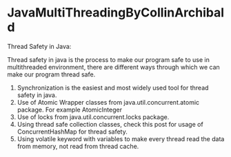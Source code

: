 # JavaMultiThreadingByCollinArchibald

Thread Safety in Java:

Thread safety in java is the process to make our program safe to use in multithreaded environment, there are different ways through which we can make our program thread safe.

1) Synchronization is the easiest and most widely used tool for thread safety in java.
2) Use of Atomic Wrapper classes from java.util.concurrent.atomic package. For example AtomicInteger
3) Use of locks from java.util.concurrent.locks package.
4) Using thread safe collection classes, check this post for usage of ConcurrentHashMap for thread safety.
5) Using volatile keyword with variables to make every thread read the data from memory, not read from thread cache.
